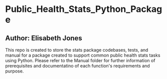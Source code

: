 # Public_Health_Stats_Python_Package

## Author: Elisabeth Jones 

This repo is created to store the stats package codebases, tests, and manual for a package created to support common public health stats tasks using Python. Please refer to the Manual folder for further information of prerequisites and documentatino of each function's requirements and purpose. 
